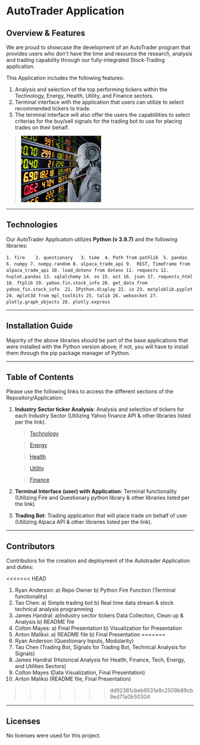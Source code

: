 # AutoTrader Application
## Overview & Features
We are proud to showcase the development of an AutoTrader program that provides users who don't have the time and resource the research, analysis and trading capability through our fully-integrated Stock-Trading application.


This Application includes the following features:
1. Analysis and selection of the top performing tickers within the Technology, Energy, Health, Utility, and Finance sectors.
1. Terminal interface with the application that users can utilize to select recommended tickers to trade.
2. The terminal interface will also offer the users the capablilities to select criterias for the buy/sell signals for the trading bot to use for placing trades on their behalf.

>![trading_bot](./Images/trading_bot.jpg)

---

## Technologies

Our AutoTrader Applicatoin utilizes  **Python (v 3.9.7)** and the following libraries:

`1.	fire    2. questionary   3. time  4. Path from pathlib  5. pandas  6. numpy 7. numpy.random 8. alpaca_trade_api
9.	REST, TimeFrame from alpaca_trade_api 10. load_dotenv from dotenv 11. requests 12. hvplot.pandas 13. sqlalchemy
14.	os 15. ast 16. json 17. requests_html 18. ftplib 19. yahoo.fin.stock_info 20. get_data from yahoo_fin.stock_info 
21.	IPython.display 22. io 23. matploblib.pyplot 24. mplot3d from mpl_toolkits 25. talib 26. websocket 27. plotly.graph_objects
28.	plotly.express`

---


## Installation Guide
Majority of the above libraries should be part of the base applications that were installed with the Python version above; if not, you will have to install them through the pip package manager of Python.

---
## Table of Contents
Please use the following links to access the different sections of the Repository/Application:

1. **Industry Sector ticker Analysis**:  Analysis and selection of tickers for each Industry Sector (Utilizing Yahoo finance API & other libraries listed per the link).
   >[Technology](./Industry_sector_tickers_analysis/tech_stocks_analysis_selection.ipynb)
  
   >[Energy](./Industry_sector_tickers_analysis/energy_stocks_analysis_selection.ipynb)

   >[Health](./Industry_sector_tickers_analysis/health_stocks_analysis_selection.ipynb)

   >[Utility](./Industry_sector_tickers_analysis/utilities_stocks_analysis_selection.ipynb)

   >[Finance](./Industry_sector_tickers_analysis/finance_stocks_analysis_selection.ipynb)

1. **Terminal Interface (user) with Application**: Terminal functionality (Utilizing Fire and Questionary python library & other libraries listed per the link)


3. **Trading Bot**: Trading application that will place trade on behalf of user (Utilizing Alpaca API & other libraries listed per the link).


---

## Contributors
Contributors for the creation and deployment of the Autotrader Application and duties:

<<<<<<< HEAD
1. Ryan Anderson: a) Repo Owner b) Python Fire Function (Terminal functionality)
2. Tao Chen: a) Simple trading bot b) Real time data stream & stock technical analysis programming
3. James Handral: a)Industry sector tickers Data Collection, Clean up & Analysis  b) README file
4. Colton Mayes: a) Final Presentation b) Visualization for Presentation
5. Anton Maliksi: a) README file b) Final Presentation
=======
1. Ryan Anderson (Questionary Inputs, Modularity)
2. Tao Chen (Trading Bot, Signals for Trading Bot, Technical Analysis for Signals)
3. James Handral (Historical Analysis for Health, Finance, Tech, Energy, and Utilities Sectors)
4. Colton Mayes (Data Visualization, Final Presentation)
5. Anton Maliksi (README file, Final Presentation)
>>>>>>> dd92381cbeb9531e9c2509b89cb9ed71a0b50304

---

## Licenses
No licenses were used for this project.